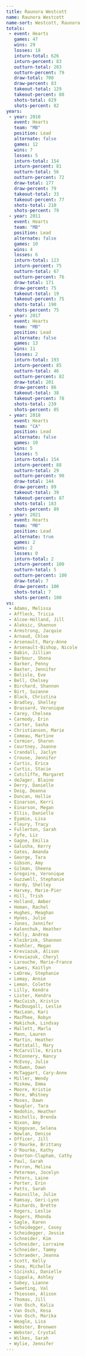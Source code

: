 ```yaml
---
title: Raunora Westcott
name: Raunora Westcott
name-sort: Westcott, Raunora
totals:
 - event: Hearts
   games: 47
   wins: 29
   losses: 18
   inturn-total: 626
   inturn-percent: 83
   outturn-total: 203
   outturn-percent: 79
   draw-total: 700
   draw-percent: 83
   takeout-total: 129
   takeout-percent: 80
   shots-total: 829
   shots-percent: 82
years:
 - year: 2010
   event: Hearts
   team: "MB"
   position: Lead
   alternate: false
   games: 12
   wins: 7
   losses: 5
   inturn-total: 154
   inturn-percent: 81
   outturn-total: 56
   outturn-percent: 72
   draw-total: 177
   draw-percent: 79
   takeout-total: 33
   takeout-percent: 77
   shots-total: 210
   shots-percent: 79
 - year: 2011
   event: Hearts
   team: "MB"
   position: Lead
   alternate: false
   games: 10
   wins: 4
   losses: 6
   inturn-total: 123
   inturn-percent: 75
   outturn-total: 67
   outturn-percent: 76
   draw-total: 171
   draw-percent: 75
   takeout-total: 19
   takeout-percent: 75
   shots-total: 190
   shots-percent: 75
 - year: 2017
   event: Hearts
   team: "MB"
   position: Lead
   alternate: false
   games: 13
   wins: 11
   losses: 2
   inturn-total: 193
   inturn-percent: 85
   outturn-total: 46
   outturn-percent: 82
   draw-total: 201
   draw-percent: 86
   takeout-total: 38
   takeout-percent: 78
   shots-total: 239
   shots-percent: 85
 - year: 2018
   event: Hearts
   team: "CA"
   position: Lead
   alternate: false
   games: 10
   wins: 5
   losses: 5
   inturn-total: 154
   inturn-percent: 88
   outturn-total: 29
   outturn-percent: 90
   draw-total: 144
   draw-percent: 89
   takeout-total: 39
   takeout-percent: 87
   shots-total: 183
   shots-percent: 89
 - year: 2021
   event: Hearts
   team: "MB"
   position: Lead
   alternate: true
   games: 2
   wins: 2
   losses: 0
   inturn-total: 2
   inturn-percent: 100
   outturn-total: 5
   outturn-percent: 100
   draw-total: 7
   draw-percent: 100
   shots-total: 7
   shots-percent: 100
vs:
 - Adams, Melissa
 - Affleck, Tricia
 - Alcoe-Holland, Jill
 - Aleksic, Shannon
 - Armstrong, Jacquie
 - Arnaud, Chloe
 - Arsenault, Mary-Anne
 - Arsenault-Bishop, Nicole
 - Babin, Jillian
 - Barbour, Shona
 - Barker, Penny
 - Baxter, Jennifer
 - Belisle, Eve
 - Bell, Chelsey
 - Birchard, Shannon
 - Birt, Suzanne
 - Black, Christina
 - Bradley, Shelley
 - Brassard, Veronique
 - Carey, Chelsea
 - Carmody, Erin
 - Carter, Sasha
 - Christianson, Marie
 - Comeau, Martine
 - Cormier, Sharon
 - Courtney, Joanne
 - Crandall, Jaclyn
 - Crouse, Jennifer
 - Curtis, Erica
 - Curtis, Stacie
 - Cutcliffe, Margaret
 - deJager, Blaine
 - Derry, Danielle
 - Doig, Deanna
 - Duncan, Hollie
 - Einarson, Kerri
 - Einarson, Megan
 - Ellis, Danielle
 - Eyamie, Lisa
 - Fleury, Tracy
 - Fullerton, Sarah
 - Fyfe, Liz
 - Gagne, Emilia
 - Galusha, Kerry
 - Gates, Amanda
 - George, Tara
 - Gibson, Amy
 - Gilman, Sheena
 - Gregoire, Veronique
 - Guzzwell, Stephanie
 - Hardy, Shelley
 - Harvey, Marie-Pier
 - Hill, Trish
 - Holland, Amber
 - Homan, Rachel
 - Hughes, Meaghan
 - Hynes, Julie
 - Jones, Jennifer
 - Kalenchuk, Heather
 - Kelly, Andrea
 - Kleibrink, Shannon
 - Koehler, Megan
 - Kreviazuk, Alison
 - Kreviazuk, Cheryl
 - Larouche, Marie-France
 - Lawes, Kaitlyn
 - LeDrew, Stephanie
 - Lemay, Annie
 - Lemon, Colette
 - Lilly, Kendra
 - Lister, Kendra
 - MacCuish, Kristin
 - MacDougall, Leslie
 - MacLean, Kari
 - MacPhee, Robyn
 - Makichuk, Lindsay
 - Mallett, Marla
 - Mann, Lauren
 - Martin, Heather
 - Mattatall, Mary
 - McCarville, Krista
 - McConnery, Nancy
 - McEvoy, Julie
 - McEwen, Dawn
 - McTaggart, Cary-Anne
 - Miller, Wendy
 - Miskew, Emma
 - Moore, Kristie
 - More, Whitney
 - Moses, Dawn
 - Naugler, Tara
 - Nedohin, Heather
 - Nicholls, Brenda
 - Nixon, Amy
 - Njegovan, Selena
 - Nowlan, Denise
 - Officer, Jill
 - O'Rourke, Brittany
 - O'Rourke, Kathy
 - Overton-Clapham, Cathy
 - Paul, Sarah
 - Perron, Melina
 - Peterman, Jocelyn
 - Peters, Laine
 - Porter, Erin
 - Potts, Sarah
 - Rainville, Julie
 - Ramsay, Geri-Lynn
 - Richards, Brette
 - Rogers, Leslie
 - Rogers, Rhonda
 - Sagle, Karen
 - Scheidegger, Casey
 - Scheidegger, Jessie
 - Schneider, Kim
 - Schneider, Lorraine
 - Schneider, Tammy
 - Schraeder, Jeanna
 - Scott, Kelly
 - Shea, Michelle
 - Sicinski, Danielle
 - Sippala, Ashley
 - Sobey, Lianne
 - Sweeting, Val
 - Thiessen, Alison
 - Thomas, Jill
 - Van Osch, Kalia
 - Van Osch, Kesa
 - Van Osch, Marika
 - Weagle, Lisa
 - Webster, Bronwen
 - Webster, Crystal
 - Wilkes, Sarah
 - Wylie, Jennifer
---
```

